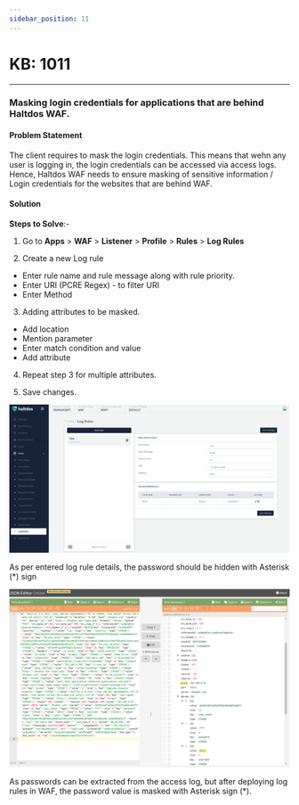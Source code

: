 ```yaml
---
sidebar_position: 11
---
```


# KB: 1011
-----------

### **Masking login credentials for applications that are behind Haltdos WAF.**

#### **Problem Statement**

The client requires to mask the login credentials. This means that wehn any user is logging in, the login credentials can be accessed via access logs. Hence, Haltdos WAF needs to ensure masking of sensitive information / Login credentials for the websites that are behind WAF.

#### **Solution**

**Steps to Solve**:-

1. Go to **Apps** > **WAF** > **Listener** > **Profile** > **Rules** > **Log Rules**

2. Create a new Log rule
*   Enter rule name and rule message along with rule priority.
*   Enter URI (PCRE Regex) - to filter URI
*   Enter Method

3. Adding attributes to be masked.
*   Add location
*   Mention parameter
*   Enter match condition and value
*   Add attribute

4. Repeat step 3 for multiple attributes.

5. Save changes.

![kb1011](/img/waf/kb/v2/log_rules_kb_1011_1.png)

As per entered log rule details, the password should be hidden with Asterisk (*) sign

![kn1011](/img/waf/tutorials/logruleresult.png)


As passwords can be extracted from the access log, but after deploying log rules in WAF, the password value is masked with Asterisk sign (*).